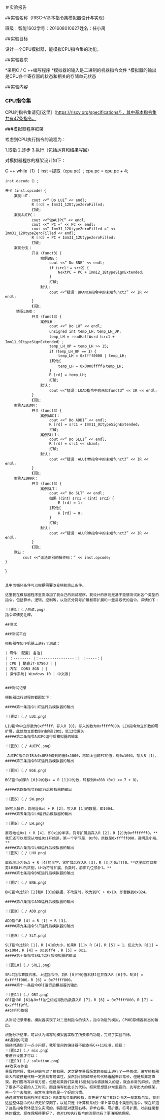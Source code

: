 
＃实验报告

##实验名称（RISC-V基本指令集模拟器设计与实现）

班级：智能1602学号：201608010627姓名：任小禹

##实验目标

设计一个CPU模拟器，能模拟CPU指令集的功能。

##实验要求

*采用C / C ++编写程序
*模拟器的输入是二进制的机器指令文件
*模拟器的输出是CPU各个寄存器的状态和相关的存储单元状态

##实验内容

### CPU指令集

CPU的指令集请见[这里]（https://riscv.org/specifications/），其中基本指令集共有47条指令。

###模拟器程序框架

考虑到CPU执行指令的流程为：

1.取指
2.逐步
3.执行（包括运算和结果写回）

对模拟器程序的框架设计如下：

C ++
while（1）{
    inst =提取（cpu.pc）;
    cpu.pc = cpu.pc + 4;
    
    inst.decode（）;
    
    开关（inst.opcode）{
        案例LUI：
				cout <<“ Do LUI” << endl;
				R [rd] = Imm31_12UtypeZeroFilled;
				打破;
		案例AUIPC：
				cout <<“做AUIPC” << endl;
				cout <<“ PC =” << PC << endl;
				cout <<“ Imm31_12UtypeZeroFilled =” << Imm31_12UtypeZeroFilled << endl;
				R [rd] = PC + Imm31_12UtypeZeroFilled;
				打破;
        案例分支：
                开关（funct3）{
					案例BNE：
						cout <<“ Do BNE” << endl;
						if（src1！= src2）{
							NextPC = PC + Imm12_1BtypeSignExtended;
						}
						打破;
					默认：
						cout <<“错误：BRANCH指令中的未知funct3” << IR << endl;
				}
				打破;
         情况LOAD：
				开关（funct3）{
					案例LH：
						cout <<“ Do LH” << endl;
						unsigned int temp_LH，temp_LH_UP;
						temp_LH = readHalfWord（src1 + Imm11_0ItypeSignExtended）;
						temp_LH_UP = temp_LH >> 15;
						if（temp_LH_UP == 1）{
							temp_LH = 0xffff0000 | temp_LH;
						}其他{
							temp_LH = 0x0000ffff＆temp_LH;
						}
						R [rd] = temp_LH; 
						打破;
					默认：
						cout <<“错误：LOAD指令中的未知funct3” << IR << endl;
				}
				打破;
        案例ALUIMM：
				开关（funct3）{
					案例ADDI：
						cout <<“ Do ADDI” << endl;
						R [rd] = src1 + Imm11_0ItypeSignExtended;
						打破;
					案例SLLI：
						cout <<“ Do SLLI” << endl;
						R [rd] = src1 << shamt;
						打破;
					默认：
						cout <<“错误：ALUIMM指令中的未知funct3” << IR << endl;
				}
				打破;
        案例ALURRR：
				开关（funct3）{
					案例SLT：
						cout <<“ Do SLT” << endl;
						如果（（int）src1 <（int）src2）{
							R [rd] = 1;
						}其他{
							R [rd] = 0；
						}
						打破;
					默认：
						cout <<“错误：ALURRR指令中的未知funct3” << IR << endl;
				}
				打破;
        默认：
            cout <<“无法识别的操作码：” << inst.opcode;
    }
}
```

其中而循环条件可以根据需要改变模拟终止条件。

这里我在模拟器程序里面添加了我自己的测试程序，我设计的原则是基于能够测试出各个类型的指令，包括算术，逻辑，控制等，以及区分符号扩展和零扩展和一些易取代的指令，详情如下：

！[图1]（./测试.png）
指令详情见注释。

##测试

###测试平台

模拟器在如下机器上进行了测试：

| 零件| 配置| 备注|
| ：-------- |：----------------：| ：-----：|
| CPU | 酷睿i7-8750U | |
| 内存| DDR3 8GB | |
| 操作系统| Windows 10 | 中文版|


###测试记录

模拟器运行过程的截图如下：

#####第一条指令LUI运行后模拟器的输出

！[图2]（./ LUI.png）

LIU指令中立即数为0xfffff，存入R [0]，存入的数为0xfffff000。LIU指令为立即数的零扩展，此处放立即数到rd的高20位，低12位置0。
#####第二条指令AUIPC运行后模拟器的输出

！[图3]（./ AUIPC.png）

 AUIPC指令将IR＆0x0F80得到的值0x1000，再加上当前PC的值，得0x1004，存入R [1]。 
#####第三条指令BGE运行后模拟器的输出

！[图4]（./ BGE.png）

BGE指令如果R [0]中的数> = R [1]中的数，转移到0x808（0x1 << 7 + 8）。

#####第四条指令SW运行后模拟器的输出

！[图5]（./ SW.png）

SW写入操作，向地址0xc + R [2]，写入R [1]的数据，即1004。
#####第五条指令LH运行后模拟器的输出

！[图6]（./ LH.png）

直观地址0x1 + R [4]，即0x1的半字，符号扩展后存入R [2]，R [2]为0xfffffff0。**我们还可以发现从地址0x1开始读，第一个字节是，0xf0，原数是0xfffff000，说明是小端。**
#####第六条指令LHU运行后模拟器的输出
！[图6]（./ LHU.png）

直观地址为0x1 + R [4]的半字，零扩展后存入R [3]，R [3]为0xfff0。**这里就可以裁剪LH和LHU的区别，LH为符号扩展，负数时，前面几位须补1。**
#####第七条指令BNE运行后模拟器的输出

！[图7]（./ BNE.png）

BNE指令比较R [2]和R [3]的数据，不改变时，改为到PC + 0x10，即替换到0x824。

#####第八条指令ADD运行后模拟器的输出

！[图8]（./ ADD.png）

ADD指令R [4] = R [1] + R [3]。
#####第九条指令SLT运行后模拟器的输出

！[图9]（./ SLT.png）

SLT指令比较R [1]，R [4]的大小，如果R [1]> R [4]，R [5] = 1，反之为0。R[1] = 0x1004，R [4] = 0x10ff4 ，R [5] = 0x1。
#####第十条指令SRLT运行后模拟器的输出

！[图10]（./ SRLI.png）

SRLI指令算数右移，上述指令中，将R [0]中的值右移1位并存入R [6]中。R[0] = 0xfffff000，R [6] = 0x7ffff800。
#####第十一条指令ORI运行后模拟器的输出

！[图11]（./ ORI.png）
ORI指令R [6]与0xff按位相或得到的数存入R [7]，R [6] = 0x7ffff800，R [7] = 0x7ffff8ff。
##分析和依据

从测试记录来看，模拟器实现了对二进制指令的读入，指令功能的模拟，CPU和存储器状态的输出。

根据分析结果，可以认为编写的模拟器实现了所要求的功能，完成了实验目标。
##遇到的问题
编译时遇到了一点小问题，我所使用的编译器不能支持C++11标准，报错：
！[图12]（./ mis.png）
要进行设置才可以：
！[图13]（./ solution.png）
##收获与体会
暑假的时候，我已经编写过了模拟器，这次是在暑假版本的基础上进行了一些修改。编写模拟器最大的收获是代码一定要具有可读性，虽然我们测试部分的代码看起来非常长，但是却非常直观，我们要改写非常方便，但是如果我们采用16进制指令直接输入的话，就会非常的麻烦，浪费了很多不必要的人工时间。而且编写如此长的代码，框架思想是非常重要的，先写出大的框架，再一个个去填空，经常写注释也是一个好的习惯。
通过编写模拟器程序对RISC-V基本指令集的模拟，首先是了解了RISC-V这一基本指令集，我对这些整体指令的认识更加深刻了，以前只是《计算机系统》课上学习各个类别的指令，现在知道了这些指令具体是怎么实现的，特别是对逻辑右移，算术右移，零扩展，符号扩展，以前经常替换的概念，现在理解得更好了，也对CPU执行指令的流程也有了更清晰地理解。
